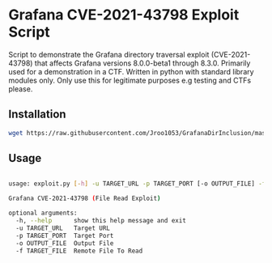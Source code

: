 # Grafana CVE-2021-43798 Exploit Script

Script to demonstrate the Grafana directory traversal exploit (CVE-2021-43798) that affects Grafana versions 8.0.0-beta1 through 8.3.0.
Primarily used for a demonstration in a CTF. Written in python with standard library modules only. Only use this for   legitimate purposes e.g testing and CTFs please.

## Installation

``` bash
wget https://raw.githubusercontent.com/Jroo1053/GrafanaDirInclusion/master/exploit.py
```
## Usage

```bash

usage: exploit.py [-h] -u TARGET_URL -p TARGET_PORT [-o OUTPUT_FILE] -f TARGET_FILE

Grafana CVE-2021-43798 (File Read Exploit)

optional arguments:
  -h, --help      show this help message and exit
  -u TARGET_URL   Target URL
  -p TARGET_PORT  Target Port
  -o OUTPUT_FILE  Output File
  -f TARGET_FILE  Remote File To Read

```
